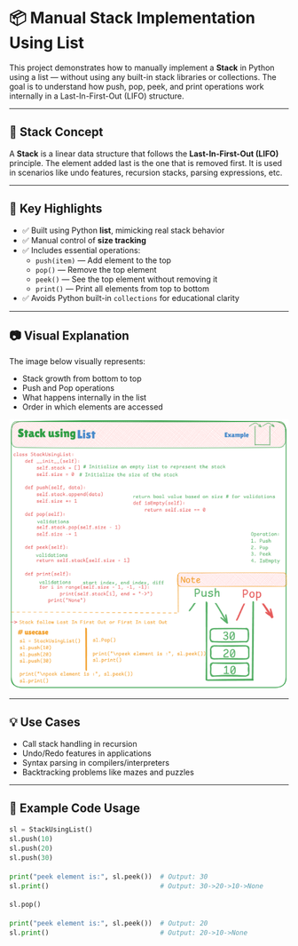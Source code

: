 # 📦 Manual Stack Implementation Using List

This project demonstrates how to manually implement a **Stack** in Python using a list — without using any built-in stack libraries or collections. The goal is to understand how push, pop, peek, and print operations work internally in a Last-In-First-Out (LIFO) structure.

---

## 📌 Stack Concept

A **Stack** is a linear data structure that follows the **Last-In-First-Out (LIFO)** principle. The element added last is the one that is removed first. It is used in scenarios like undo features, recursion stacks, parsing expressions, etc.

---

## 🧠 Key Highlights

- ✅ Built using Python **list**, mimicking real stack behavior
- ✅ Manual control of **size tracking**
- ✅ Includes essential operations:
  - `push(item)` — Add element to the top
  - `pop()` — Remove the top element
  - `peek()` — See the top element without removing it
  - `print()` — Print all elements from top to bottom
- ✅ Avoids Python built-in `collections` for educational clarity

---

## 📷 Visual Explanation

The image below visually represents:

- Stack growth from bottom to top
- Push and Pop operations
- What happens internally in the list
- Order in which elements are accessed

![Stack Visual Representation](image.png)

---

## 💡 Use Cases

- Call stack handling in recursion
- Undo/Redo features in applications
- Syntax parsing in compilers/interpreters
- Backtracking problems like mazes and puzzles

---

## 🧪 Example Code Usage

```python
sl = StackUsingList()
sl.push(10)
sl.push(20)
sl.push(30)

print("peek element is:", sl.peek())  # Output: 30
sl.print()                            # Output: 30->20->10->None

sl.pop()

print("peek element is:", sl.peek())  # Output: 20
sl.print()                            # Output: 20->10->None
